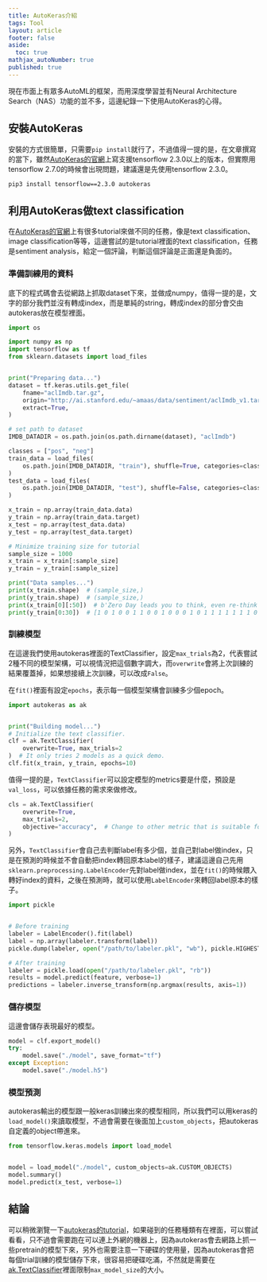 ```yaml
---
title: AutoKeras介紹
tags: Tool
layout: article
footer: false
aside:
  toc: true
mathjax_autoNumber: true
published: true
---
```


現在市面上有眾多AutoML的框架，而用深度學習並有Neural Architecture Search（NAS）功能的並不多，這邊紀錄一下使用AutoKeras的心得。

<!--more-->

## 安裝AutoKeras

安裝的方式很簡單，只需要`pip install`就行了，不過值得一提的是，在文章撰寫的當下，雖然[AutoKeras的官網](https://autokeras.com/install/)上寫支援tensorflow 2.3.0以上的版本，但實際用tensorflow 2.7.0的時候會出現問題，建議還是先使用tensorflow 2.3.0。

```bash
pip3 install tensorflow==2.3.0 autokeras
```

## 利用AutoKeras做text classification

在[AutoKeras的官網](https://autokeras.com/tutorial/overview/)上有很多tutorial來做不同的任務，像是text classification、image classification等等，這邊嘗試的是tutorial裡面的text classification，任務是sentiment analysis，給定一個評論，判斷這個評論是正面還是負面的。

### 準備訓練用的資料

底下的程式碼會去從網路上抓取dataset下來，並做成numpy，值得一提的是，文字的部分我們並沒有轉成index，而是單純的string，轉成index的部分會交由autokeras放在模型裡面。

```python
import os

import numpy as np
import tensorflow as tf
from sklearn.datasets import load_files


print("Preparing data...")
dataset = tf.keras.utils.get_file(
    fname="aclImdb.tar.gz",
    origin="http://ai.stanford.edu/~amaas/data/sentiment/aclImdb_v1.tar.gz",
    extract=True,
)

# set path to dataset
IMDB_DATADIR = os.path.join(os.path.dirname(dataset), "aclImdb")

classes = ["pos", "neg"]
train_data = load_files(
    os.path.join(IMDB_DATADIR, "train"), shuffle=True, categories=classes
)
test_data = load_files(
    os.path.join(IMDB_DATADIR, "test"), shuffle=False, categories=classes
)

x_train = np.array(train_data.data)
y_train = np.array(train_data.target)
x_test = np.array(test_data.data)
y_test = np.array(test_data.target)

# Minimize training size for tutorial
sample_size = 1000
x_train = x_train[:sample_size]
y_train = y_train[:sample_size]

print("Data samples...")
print(x_train.shape)  # (sample_size,)
print(y_train.shape)  # (sample_size,)
print(x_train[0][:50])  # b'Zero Day leads you to think, even re-think why two'
print(y_train[0:30])  # [1 0 1 0 0 1 1 0 0 1 0 0 0 1 0 1 1 1 1 1 1 1 0 0 1 0 0 0 1 0]
```

### 訓練模型

在這邊我們使用autokeras裡面的TextClassifier，設定`max_trials`為2，代表嘗試2種不同的模型架構，可以視情況把這個數字調大，而`overwrite`會將上次訓練的結果覆蓋掉，如果想接續上次訓練，可以改成`False`。

在`fit()`裡面有設定`epochs`，表示每一個模型架構會訓練多少個epoch。

```python
import autokeras as ak


print("Building model...")
# Initialize the text classifier.
clf = ak.TextClassifier(
    overwrite=True, max_trials=2
)  # It only tries 2 models as a quick demo.
clf.fit(x_train, y_train, epochs=10)
```

值得一提的是，`TextClassifier`可以設定模型的metrics要是什麼，預設是`val_loss`，可以依據任務的需求來做修改。

```python
cls = ak.TextClassifier(
    overwrite=True,
    max_trials=2,
    objective="accuracy",  # Change to other metric that is suitable for your task
)
```

另外，`TextClassifier`會自己去判斷label有多少個，並自己對label做index，只是在預測的時候並不會自動把index轉回原本label的樣子，建議這邊自己先用`sklearn.preprocessing.LabelEncoder`先對label做index，並在`fit()`的時候餵入轉好index的資料，之後在預測時，就可以使用`LabelEncoder`來轉回label原本的樣子。

```python
import pickle


# Before training
labeler = LabelEncoder().fit(label)
label = np.array(labeler.transform(label))
pickle.dump(labeler, open("/path/to/labeler.pkl", "wb"), pickle.HIGHEST_PROTOCOL)

# After training
labeler = pickle.load(open("/path/to/labeler.pkl", "rb"))
results = model.predict(feature, verbose=1)
predictions = labeler.inverse_transform(np.argmax(results, axis=1))
```

### 儲存模型

這邊會儲存表現最好的模型。

```python
model = clf.export_model()
try:
    model.save("./model", save_format="tf")
except Exception:
    model.save("./model.h5")
```

### 模型預測

autokeras輸出的模型跟一般keras訓練出來的模型相同，所以我們可以用keras的`load_model()`來讀取模型，不過會需要在後面加上`custom_objects`，把autokeras自定義的object帶進來。

```python
from tensorflow.keras.models import load_model


model = load_model("./model", custom_objects=ak.CUSTOM_OBJECTS)
model.summary()
model.predict(x_test, verbose=1)
```

## 結論

可以稍微瀏覽一下[autokeras的tutorial](https://autokeras.com/tutorial/overview/)，如果碰到的任務種類有在裡面，可以嘗試看看，只不過會需要跑在可以連上外網的機器上，因為autokeras會去網路上抓一些pretrain的模型下來，另外也需要注意一下硬碟的使用量，因為autokeras會把每個trial訓練的模型儲存下來，很容易把硬碟吃滿，不然就是需要在[ak.TextClassifier](https://autokeras.com/text_classifier/)裡面限制`max_model_size`的大小。